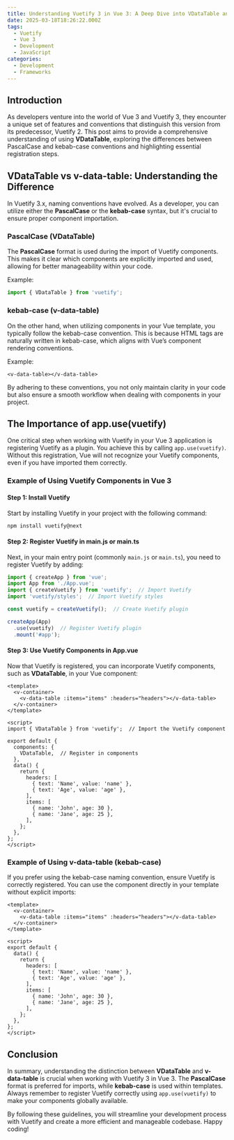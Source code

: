 ```yaml
---
title: Understanding Vuetify 3 in Vue 3: A Deep Dive into VDataTable and Component Usage
date: 2025-03-18T18:26:22.000Z
tags:
  - Vuetify
  - Vue 3
  - Development
  - JavaScript
categories:
  - Development
  - Frameworks
---
```


## Introduction

As developers venture into the world of Vue 3 and Vuetify 3, they encounter a unique set of features and conventions that distinguish this version from its predecessor, Vuetify 2. This post aims to provide a comprehensive understanding of using **VDataTable**, exploring the differences between PascalCase and kebab-case conventions and highlighting essential registration steps. 

## VDataTable vs v-data-table: Understanding the Difference

In Vuetify 3.x, naming conventions have evolved. As a developer, you can utilize either the **PascalCase** or the **kebab-case** syntax, but it's crucial to ensure proper component importation.

### PascalCase (VDataTable)

The **PascalCase** format is used during the import of Vuetify components. This makes it clear which components are explicitly imported and used, allowing for better manageability within your code. 

Example:
```javascript
import { VDataTable } from 'vuetify';
```

### kebab-case (v-data-table)

On the other hand, when utilizing components in your Vue template, you typically follow the kebab-case convention. This is because HTML tags are naturally written in kebab-case, which aligns with Vue’s component rendering conventions.

Example:
```vue
<v-data-table></v-data-table>
```

By adhering to these conventions, you not only maintain clarity in your code but also ensure a smooth workflow when dealing with components in your project.

## The Importance of app.use(vuetify)

One critical step when working with Vuetify in your Vue 3 application is registering Vuetify as a plugin. You achieve this by calling `app.use(vuetify)`. Without this registration, Vue will not recognize your Vuetify components, even if you have imported them correctly.

### Example of Using Vuetify Components in Vue 3

#### Step 1: Install Vuetify

Start by installing Vuetify in your project with the following command:

```bash
npm install vuetify@next
```

#### Step 2: Register Vuetify in main.js or main.ts

Next, in your main entry point (commonly `main.js` or `main.ts`), you need to register Vuetify by adding:

```javascript
import { createApp } from 'vue';
import App from './App.vue';
import { createVuetify } from 'vuetify';  // Import Vuetify
import 'vuetify/styles';  // Import Vuetify styles

const vuetify = createVuetify();  // Create Vuetify plugin

createApp(App)
  .use(vuetify)  // Register Vuetify plugin
  .mount('#app');
```

#### Step 3: Use Vuetify Components in App.vue

Now that Vuetify is registered, you can incorporate Vuetify components, such as **VDataTable**, in your Vue component:

```vue
<template>
  <v-container>
    <v-data-table :items="items" :headers="headers"></v-data-table>
  </v-container>
</template>

<script>
import { VDataTable } from 'vuetify';  // Import the Vuetify component

export default {
  components: {
    VDataTable,  // Register in components
  },
  data() {
    return {
      headers: [
        { text: 'Name', value: 'name' },
        { text: 'Age', value: 'age' },
      ],
      items: [
        { name: 'John', age: 30 },
        { name: 'Jane', age: 25 },
      ],
    };
  },
};
</script>
```

### Example of Using v-data-table (kebab-case)

If you prefer using the kebab-case naming convention, ensure Vuetify is correctly registered. You can use the component directly in your template without explicit imports:

```vue
<template>
  <v-container>
    <v-data-table :items="items" :headers="headers"></v-data-table>
  </v-container>
</template>

<script>
export default {
  data() {
    return {
      headers: [
        { text: 'Name', value: 'name' },
        { text: 'Age', value: 'age' },
      ],
      items: [
        { name: 'John', age: 30 },
        { name: 'Jane', age: 25 },
      ],
    };
  },
};
</script>
```

## Conclusion

In summary, understanding the distinction between **VDataTable** and **v-data-table** is crucial when working with Vuetify 3 in Vue 3. The **PascalCase** format is preferred for imports, while **kebab-case** is used within templates. Always remember to register Vuetify correctly using `app.use(vuetify)` to make your components globally available. 

By following these guidelines, you will streamline your development process with Vuetify and create a more efficient and manageable codebase. Happy coding!
